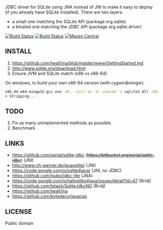 JDBC driver for SQLite using JNA instead of JNI to make it easy to deploy
(if you already have SQLite installed).
There are two layers:
 - a small one matching the SQLite API (package org.sqlite)
 - a bloated one matching the JDBC API (package org.sqlite.driver)

[![Build Status](https://secure.travis-ci.org/gwenn/sqlite-jna.png)](http://www.travis-ci.org/gwenn/sqlite-jna)
[![Build Status](https://ci.appveyor.com/api/projects/status/github/gwenn/sqlite-jna?branch=master&svg=true)](https://ci.appveyor.com/project/gwenn/sqlite-jna)
[![Maven Central](https://img.shields.io/maven-central/v/com.github.gwenn/sqlite-jna.svg?label=Maven%20Central)](https://search.maven.org/search?q=g:%22com.github.gwenn%22%20AND%20a:%22sqlite-jna%22)

INSTALL
-------
1. https://github.com/twall/jna/blob/master/www/GettingStarted.md
2. http://www.sqlite.org/download.html
3. Ensure JVM and SQLite match (x86 vs x86-64)

On windows, to build your own x86-64 version (with cygwin&mingw):
```sh
x86_64-w64-mingw32-gcc.exe -Wl,--kill-at -O -shared -o sqlite3.dll -DSQLITE_ENABLE_COLUMN_METADATA -DSQLITE_ENABLE_FTS4 -DSQLITE_ENABLE_STAT3 -DSQLITE_THREADSAFE=1 -DSQLITE_DEFAULT_FOREIGN_KEYS=1 sqlite3.c
+ Stripping...
```

TODO
----
1. Fix as many unimplemented methods as possible.
2. Benchmark

LINKS
-----
* https://github.com/xerial/sqlite-jdbc (~~https://bitbucket.org/xerial/sqlite-jdbc~~) (JNI)
* http://www.ch-werner.de/javasqlite/ (JNI)
* https://code.google.com/p/sqlite4java/ (JNI, no JDBC)
* https://github.com/lyubo/jdbc-lite (JNA)
* https://code.google.com/p/nativelibs4java/issues/detail?id=47 (Bridj)
* https://github.com/tstack/SqliteJdbcNG (Bridj)
* https://github.com/twall/jna
* https://github.com/bytedeco/javacpp

LICENSE
-------
Public domain
